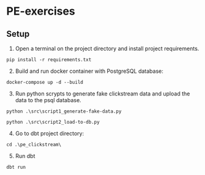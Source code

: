 # PE-exercises


## Setup
1. Open a terminal on the project directory and install project requirements.
```
pip install -r requirements.txt
```

2. Build and run docker container with PostgreSQL database:
```
docker-compose up -d --build
```
3. Run python scrypts to generate fake clickstream data and upload the data to the psql database.

```
python .\src\script1_generate-fake-data.py

python .\src\script2_load-to-db.py
```

4. Go to dbt project directory:
```
cd .\pe_clickstream\
```

5. Run dbt
```
dbt run
```